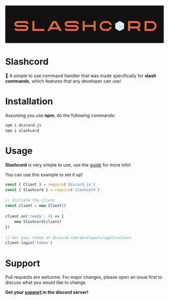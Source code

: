 ![Slashcord](./img/download.png)
# Slashcord

📌
A simple to use command handler that was made specifically 
for **slash commands**, which features that any developer can use! 

# Installation

Assuming you use **npm**, do the following commands:
```bash
npm i discord.js
npm i slashcord
```
# Usage

**Slashcord** is very simple to use, use the [guide](https://slashcord.gitbook.io/slashcord/) for more info!

You can use this example to set it up!
```js
const { Client } = require('discord.js')
const { Slashcord } = require('slashcord')

// Initiate the client 
const client = new Client()

client.on('ready', () => {
    new Slashcord(client)
})

// Get your token at discord.com/developers/applications
client.login('token')
```

# Support

Pull requests are welcome. For major changes, please open an issue first to discuss what you would like to change.

**Get your [support](https://discord.gg/36nFHPmRqk) in the discord server!**
